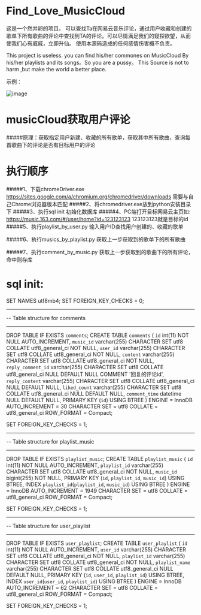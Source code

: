 # Find_Love_MusicCloud
这是一个然并卵的项目。
可以查找Ta在网易云音乐评论，通过用户收藏和创建的歌单下所有歌曲的评论中查找到TA的评论。可以尽情满足我们的窥探欲望，从而使我们心有戚戚，立即升仙。
使用本源码造成的任何感情伤害概不负责。

This project is useless.
you can find his/her commones on MusicCloud By his/her playlists and its songs。So you are a pussy。
This Source is not to harm ,but make the world a better place. 

示例：


![image](https://user-images.githubusercontent.com/37055923/109450531-1915d680-7a86-11eb-8ef7-ec5c0a500789.png)


# musicCloud获取用户评论

#####原理：获取指定用户新建、收藏的所有歌单，获取其中所有歌曲，查询每首歌曲下的评论是否有目标用户的评论
	

# 执行顺序
#####1、下载chromeDriver.exe
	    https://sites.google.com/a/chromium.org/chromedriver/downloads
	    需要与自己Chrome浏览器版本匹配
#####2、将chromedriver.exe放到python安装目录下
#####3、执行sql init 初始化数据库
#####4、PC端打开目标网易云主页如:
        https://music.163.com/#/user/home?id=123123123
        123123123就是目标的id
#####5、执行playlist_by_user.py 输入用户ID查找用户创建的、收藏的歌单
    
#####6、执行musics_by_playlist.py 获取上一步获取到的歌单下的所有歌曲
    
#####7、执行comment_by_music.py 获取上一步获取到的歌曲下的所有评论，命中则存库
    
    
# sql init:


SET NAMES utf8mb4;
SET FOREIGN_KEY_CHECKS = 0;

-- ----------------------------
-- Table structure for comments
-- ----------------------------
DROP TABLE IF EXISTS `comments`;
CREATE TABLE `comments`  (
  `id` int(11) NOT NULL AUTO_INCREMENT,
  `music_id` varchar(255) CHARACTER SET utf8 COLLATE utf8_general_ci NOT NULL,
  `user_id` varchar(255) CHARACTER SET utf8 COLLATE utf8_general_ci NOT NULL,
  `content` varchar(255) CHARACTER SET utf8 COLLATE utf8_general_ci NOT NULL,
  `reply_comment_id` varchar(255) CHARACTER SET utf8 COLLATE utf8_general_ci NULL DEFAULT NULL COMMENT '回复的评论id',
  `reply_content` varchar(255) CHARACTER SET utf8 COLLATE utf8_general_ci NULL DEFAULT NULL,
  `liked_count` varchar(255) CHARACTER SET utf8 COLLATE utf8_general_ci NULL DEFAULT NULL,
  `comment_time` datetime NULL DEFAULT NULL,
  PRIMARY KEY (`id`) USING BTREE
) ENGINE = InnoDB AUTO_INCREMENT = 30 CHARACTER SET = utf8 COLLATE = utf8_general_ci ROW_FORMAT = Compact;

SET FOREIGN_KEY_CHECKS = 1;

-- ----------------------------
-- Table structure for playlist_music
-- ----------------------------
DROP TABLE IF EXISTS `playlist_music`;
CREATE TABLE `playlist_music`  (
  `id` int(11) NOT NULL AUTO_INCREMENT,
  `playlist_id` varchar(255) CHARACTER SET utf8 COLLATE utf8_general_ci NOT NULL,
  `music_id` bigint(255) NOT NULL,
  PRIMARY KEY (`id`, `playlist_id`, `music_id`) USING BTREE,
  INDEX `playlist_id`(`playlist_id`, `music_id`) USING BTREE
) ENGINE = InnoDB AUTO_INCREMENT = 1949 CHARACTER SET = utf8 COLLATE = utf8_general_ci ROW_FORMAT = Compact;

SET FOREIGN_KEY_CHECKS = 1;


-- ----------------------------
-- Table structure for user_playlist
-- ----------------------------
DROP TABLE IF EXISTS `user_playlist`;
CREATE TABLE `user_playlist`  (
  `id` int(11) NOT NULL AUTO_INCREMENT,
  `user_id` varchar(255) CHARACTER SET utf8 COLLATE utf8_general_ci NOT NULL,
  `playlist_id` varchar(255) CHARACTER SET utf8 COLLATE utf8_general_ci NOT NULL,
  `playlist_name` varchar(255) CHARACTER SET utf8 COLLATE utf8_general_ci NULL DEFAULT NULL,
  PRIMARY KEY (`id`, `user_id`, `playlist_id`) USING BTREE,
  INDEX `user_id`(`user_id`, `playlist_id`) USING BTREE
) ENGINE = InnoDB AUTO_INCREMENT = 62 CHARACTER SET = utf8 COLLATE = utf8_general_ci ROW_FORMAT = Compact;

SET FOREIGN_KEY_CHECKS = 1;
